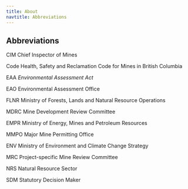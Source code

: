 ```yaml
---
title: About
navtitle: Abbreviations
---
```

## Abbreviations

CIM Chief Inspector of Mines

Code Health, Safety and Reclamation Code for Mines in British Columbia

EAA _Environmental Assessment Act_

EAO Environmental Assessment Office

FLNR Ministry of Forests, Lands and Natural Resource Operations

MDRC Mine Development Review Committee

EMPR Ministry of Energy, Mines and Petroleum Resources

MMPO Major Mine Permitting Office

ENV Ministry of Environment and Climate Change Strategy

MRC Project-specific Mine Review Committee

NRS Natural Resource Sector

SDM Statutory Decision Maker

